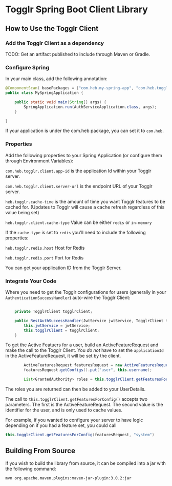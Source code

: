 # Togglr Spring Boot Client Library


## How to Use the Togglr Client

### Add the Togglr Client as a dependency

TODO:  Get an artifact published to include through Maven or Gradle.

### Configure Spring

In your main class, add the following annotation:
```java
@ComponentScan( basePackages = {"com.heb.my-spring-app", "com.heb.togglr"})
public class MySpringApplication {

    public static void main(String[] args) {
        SpringApplication.run(AuthServiceApplication.class, args);
    }

}
```

If your application is under the com.heb package, you can set it to `com.heb`.


### Properties
Add the following properties to your Spring Application (or configure them through Environment Variables):

`com.heb.togglr.client.app-id`  is the application Id within your Togglr server.

`com.heb.togglr.client.server-url`  is the endpoint URL of your Togglr server.

`heb.togglr.cache-time` is the amount of time you want Togglr features to be cached for. (Updates to Togglr will cause a cache refresh regardless of this value being set)

`heb.togglr.client.cache-type` Value can be either `redis` or `in-memory`

If the `cache-type` is set to `redis` you'll need to include the following properties:

`heb.togglr.redis.host` Host for Redis

`heb.togglr.redis.port` Port for Redis

You can get your application ID from the Togglr Server.


### Integrate Your Code

Where you need to get the Togglr configurations for users (generally in your `AuthenticationSuccessHandler`) auto-wire
the Togglr Client: 

```java

    private TogglrClient togglrClient;

    public RestAuthSuccessHandler(JwtService jwtService, TogglrClient togglrClient){
        this.jwtService = jwtService;
        this.togglrClient = togglrClient;
    }
```

To get the Active Featuers for a user, build an ActiveFeatureRequest and make the call to the Togglr Client.
You *do not* have to set the `applicationId` in the ActiveFeatureRequest, it will be set by the client.

```java
        ActiveFeaturesRequest featuresRequest = new ActiveFeaturesRequest();
        featuresRequest.getConfigs().put("user", this.username);

        List<GrantedAuthority> roles = this.togglrClient.getFeaturesForConfig(featuresRequest, this.username);
```

The roles you are returned can then be added to your UserDetails.

The call to `this.togglrClient.getFeaturesForConfig()` accepts two parameters. The first is the ActiveFeatureRequest.
The second value is the identifier for the user, and is only used to cache values.

For example, if you wanted to configure your server to have logic depending on if you had a feature set, you could call 

```java
this.togglrClient.getFeaturesForConfig(featuresRequest, "system")
```

## Building From Source

If you wish to build the library from source, it can be compiled into a jar with the following command:

```
mvn org.apache.maven.plugins:maven-jar-plugin:3.0.2:jar
```